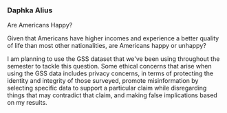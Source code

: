 ### Daphka Alius

Are Americans Happy?

Given that Americans have higher incomes and experience a better quality of life than most other nationalities, are Americans happy or unhappy?

I am planning to use the GSS dataset that we've been using throughout the semester to tackle this question. Some ethical concerns that arise when using the GSS data includes privacy concerns, in terms of protecting the identity and integrity of those surveyed, promote misinformation by selecting specific data to support a particular claim while disregarding things that may contradict that claim, and making false implications based on my results.